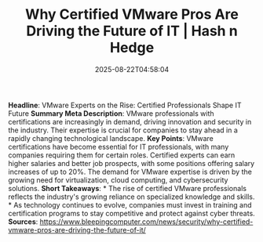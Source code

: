 ﻿---
title: "Why Certified VMware Pros Are Driving the Future of IT | Hash n Hedge"
date: "2025-08-22T04:58:04"
category: "Markets"
summary: ""
slug: "why-certified-vmware-pros-are-driving-the-future-of-it"
source_urls:
  - ""
seo:
  title: "Why Certified VMware Pros Are Driving the Future of IT | Hash n Hedge | Hash n Hedge"
  description: ""
  keywords: ["news", "markets", "brief"]
---
**Headline**:  VMware Experts on the Rise: Certified Professionals Shape IT Future  **Summary Meta Description**: VMware professionals with certifications are increasingly in demand, driving innovation and security in the industry. Their expertise is crucial for companies to stay ahead in a rapidly changing technological landscape.  **Key Points**:   VMware certifications have become essential for IT professionals, with many companies requiring them for certain roles.  Certified experts can earn higher salaries and better job prospects, with some positions offering salary increases of up to 20%.  The demand for VMware expertise is driven by the growing need for virtualization, cloud computing, and cybersecurity solutions.  **Short Takeaways**:  * The rise of certified VMware professionals reflects the industry's growing reliance on specialized knowledge and skills. * As technology continues to evolve, companies must invest in training and certification programs to stay competitive and protect against cyber threats.  **Sources**:  https://www.bleepingcomputer.com/news/security/why-certified-vmware-pros-are-driving-the-future-of-it/